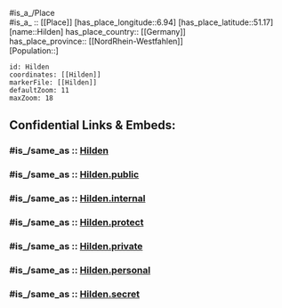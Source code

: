 ﻿---
confidential: public
isDeleted: false
location:
- 51.17
- 6.94
mapmarker: city
mapzoom:
- 7
- 12
SpocWebEntityId: 30939
tags:
- geo/City
type: City
---

#is_a_/Place  
#is_a_ :: [[Place]] 
[has_place_longitude::6.94] 
[has_place_latitude::51.17] 
[name::Hilden] 
has_place_country:: [[Germany]]  
has_place_province:: [[NordRhein-Westfahlen]]  
[Population::] 



```leaflet
id: Hilden
coordinates: [[Hilden]] 
markerFile: [[Hilden]] 
defaultZoom: 11 
maxZoom: 18
```


## Confidential Links & Embeds: 

### #is_/same_as :: [Hilden](/_Standards/Earth/Continent/Europe/Europe~Central/Germany/Germany~West/Nordrhein-Westfalen/counties~NW/Mettmann/cities~Mettmann/Hilden.md) 

### #is_/same_as :: [Hilden.public](/_public/Earth/Continent/Europe/Europe~Central/Germany/Germany~West/Nordrhein-Westfalen/counties~NW/Mettmann/cities~Mettmann/Hilden.public.md) 

### #is_/same_as :: [Hilden.internal](/_internal/Earth/Continent/Europe/Europe~Central/Germany/Germany~West/Nordrhein-Westfalen/counties~NW/Mettmann/cities~Mettmann/Hilden.internal.md) 

### #is_/same_as :: [Hilden.protect](/_protect/Earth/Continent/Europe/Europe~Central/Germany/Germany~West/Nordrhein-Westfalen/counties~NW/Mettmann/cities~Mettmann/Hilden.protect.md) 

### #is_/same_as :: [Hilden.private](/_private/Earth/Continent/Europe/Europe~Central/Germany/Germany~West/Nordrhein-Westfalen/counties~NW/Mettmann/cities~Mettmann/Hilden.private.md) 

### #is_/same_as :: [Hilden.personal](/_personal/Earth/Continent/Europe/Europe~Central/Germany/Germany~West/Nordrhein-Westfalen/counties~NW/Mettmann/cities~Mettmann/Hilden.personal.md) 

### #is_/same_as :: [Hilden.secret](/_secret/Earth/Continent/Europe/Europe~Central/Germany/Germany~West/Nordrhein-Westfalen/counties~NW/Mettmann/cities~Mettmann/Hilden.secret.md)

